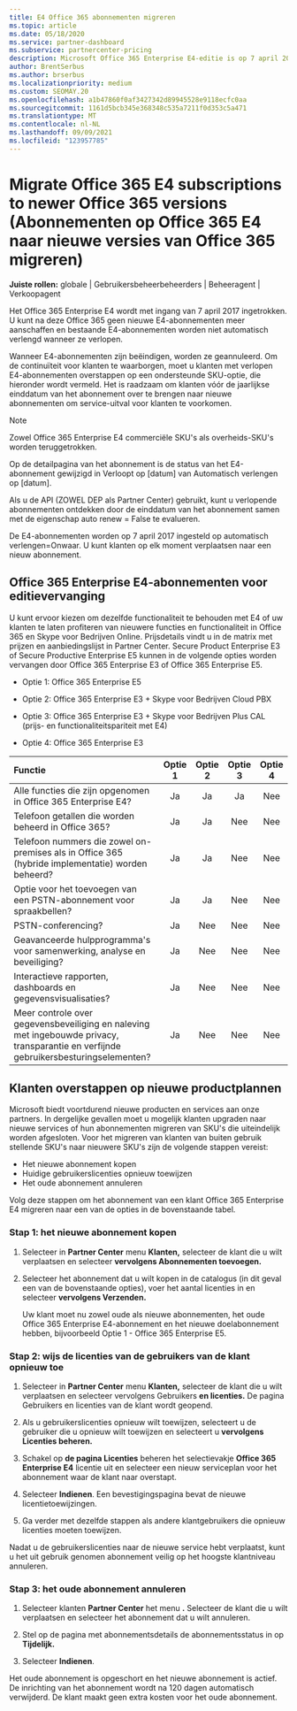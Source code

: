 ```yaml
---
title: E4 Office 365 abonnementen migreren
ms.topic: article
ms.date: 05/18/2020
ms.service: partner-dashboard
ms.subservice: partnercenter-pricing
description: Microsoft Office 365 Enterprise E4-editie is op 7 april 2017 uit gebruik genomen. Meer informatie over het migreren van uw klantabonnementen naar nieuwere versies van Office 365.
author: BrentSerbus
ms.author: brserbus
ms.localizationpriority: medium
ms.custom: SEOMAY.20
ms.openlocfilehash: a1b47860f0af3427342d89945528e9118ecfc0aa
ms.sourcegitcommit: 1161d5bcb345e368348c535a7211f0d353c5a471
ms.translationtype: MT
ms.contentlocale: nl-NL
ms.lasthandoff: 09/09/2021
ms.locfileid: "123957785"
---
```

# <a name="migrate-office-365-e4-subscriptions-to-newer-office-365-versions"></a>Migrate Office 365 E4 subscriptions to newer Office 365 versions (Abonnementen op Office 365 E4 naar nieuwe versies van Office 365 migreren)

**Juiste rollen:** globale | Gebruikersbeheerbeheerders | Beheeragent | Verkoopagent

Het Office 365 Enterprise E4 wordt met ingang van 7 april 2017 ingetrokken. U kunt na deze Office 365 geen nieuwe E4-abonnementen meer aanschaffen en bestaande E4-abonnementen worden niet automatisch verlengd wanneer ze verlopen.

Wanneer E4-abonnementen zijn beëindigen, worden ze geannuleerd. Om de continuïteit voor klanten te waarborgen, moet u klanten met verlopen E4-abonnementen overstappen op een ondersteunde SKU-optie, die hieronder wordt vermeld. Het is raadzaam om klanten vóór de jaarlijkse einddatum van het abonnement over te brengen naar nieuwe abonnementen om service-uitval voor klanten te voorkomen. 

> [!NOTE]  
> Zowel Office 365 Enterprise E4 commerciële SKU's als overheids-SKU's worden teruggetrokken.
 
Op de detailpagina van het abonnement is de status van het E4-abonnement gewijzigd in Verloopt op [datum] van Automatisch verlengen op [datum]. 

Als u de API (ZOWEL DEP als Partner Center) gebruikt, kunt u verlopende abonnementen ontdekken door de einddatum van het abonnement samen met de eigenschap auto renew = False te evalueren. 

De E4-abonnementen worden op 7 april 2017 ingesteld op automatisch verlengen=Onwaar. U kunt klanten op elk moment verplaatsen naar een nieuw abonnement. 

## <a name="office-365-enterprise-e4-edition-replacement-plans"></a>Office 365 Enterprise E4-abonnementen voor editievervanging

U kunt ervoor kiezen om dezelfde functionaliteit te behouden met E4 of uw klanten te laten profiteren van nieuwere functies en functionaliteit in Office 365 en Skype voor Bedrijven Online. Prijsdetails vindt u in de matrix met prijzen en aanbiedingslijst in Partner Center. Secure Product Enterprise E3 of Secure Productive Enterprise E5 kunnen in de volgende opties worden vervangen door Office 365 Enterprise E3 of Office 365 Enterprise E5.

- Optie 1: Office 365 Enterprise E5

- Optie 2: Office 365 Enterprise E3 + Skype voor Bedrijven Cloud PBX

- Optie 3: Office 365 Enterprise E3 + Skype voor Bedrijven Plus CAL (prijs- en functionaliteitspariteit met E4)

- Optie 4: Office 365 Enterprise E3


| Functie | Optie 1 | Optie 2 | Optie 3 | Optie 4 |
| :---    | :------: |   :---:  |   :---:  |   :---:  |
| Alle functies die zijn opgenomen in Office 365 Enterprise E4? | Ja | Ja | Ja | Nee |
| Telefoon getallen die worden beheerd in Office 365? | Ja | Ja | Nee | Nee |
| Telefoon nummers die zowel on-premises als in Office 365 (hybride implementatie) worden beheerd? | Ja | Ja | Nee | Nee |
| Optie voor het toevoegen van een PSTN-abonnement voor spraakbellen? | Ja | Ja | Nee | Nee |
| PSTN-conferencing? | Ja | Nee | Nee | Nee |
| Geavanceerde hulpprogramma's voor samenwerking, analyse en beveiliging? | Ja | Nee | Nee | Nee |
| Interactieve rapporten, dashboards en gegevensvisualisaties? | Ja | Nee | Nee | Nee | 
| Meer controle over gegevensbeveiliging en naleving met ingebouwde privacy, transparantie en verfijnde gebruikersbesturingselementen? | Ja | Nee | Nee | Nee | 

## <a name="transition-customers-to-new-product-plans"></a>Klanten overstappen op nieuwe productplannen

Microsoft biedt voortdurend nieuwe producten en services aan onze partners. In dergelijke gevallen moet u mogelijk klanten upgraden naar nieuwe services of hun abonnementen migreren van SKU's die uiteindelijk worden afgesloten. Voor het migreren van klanten van buiten gebruik stellende SKU's naar nieuwere SKU's zijn de volgende stappen vereist:

-   Het nieuwe abonnement kopen
-   Huidige gebruikerslicenties opnieuw toewijzen
-   Het oude abonnement annuleren

Volg deze stappen om het abonnement van een klant Office 365 Enterprise E4 migreren naar een van de opties in de bovenstaande tabel.

### <a name="step-1---purchase-the-new-subscription"></a>Stap 1: het nieuwe abonnement kopen

1. Selecteer in **Partner Center** menu **Klanten,** selecteer de klant die u wilt verplaatsen en selecteer **vervolgens Abonnementen toevoegen.**

2. Selecteer het abonnement dat u wilt kopen in de catalogus (in dit geval een van de bovenstaande opties), voer het aantal licenties in en selecteer **vervolgens Verzenden.**

   Uw klant moet nu zowel oude als nieuwe abonnementen, het oude Office 365 Enterprise E4-abonnement en het nieuwe doelabonnement hebben, bijvoorbeeld Optie 1 - Office 365 Enterprise E5.

### <a name="step-2---reassign-the-customers-users-licenses"></a>Stap 2: wijs de licenties van de gebruikers van de klant opnieuw toe

1. Selecteer in **Partner Center** menu **Klanten,** selecteer de klant die u wilt verplaatsen en selecteer vervolgens Gebruikers **en licenties.** De pagina Gebruikers en licenties van de klant wordt geopend.

2. Als u gebruikerslicenties opnieuw wilt toewijzen, selecteert u de gebruiker die u opnieuw wilt toewijzen en selecteert u **vervolgens Licenties beheren.**

3. Schakel op **de pagina Licenties** beheren het selectievakje **Office 365 Enterprise E4** licentie uit en selecteer een nieuw serviceplan voor het abonnement waar de klant naar overstapt.

4. Selecteer **Indienen**. Een bevestigingspagina bevat de nieuwe licentietoewijzingen.

5. Ga verder met dezelfde stappen als andere klantgebruikers die opnieuw licenties moeten toewijzen.

Nadat u de gebruikerslicenties naar de nieuwe service hebt verplaatst, kunt u het uit gebruik genomen abonnement veilig op het hoogste klantniveau annuleren.

### <a name="step-3---cancel-the-old-subscription"></a>Stap 3: het oude abonnement annuleren

1. Selecteer klanten **Partner Center** het menu **.** Selecteer de klant die u wilt verplaatsen en selecteer het abonnement dat u wilt annuleren.

2. Stel op de pagina met abonnementsdetails de abonnementsstatus in op **Tijdelijk.**

3. Selecteer **Indienen**.

Het oude abonnement is opgeschort en het nieuwe abonnement is actief. De inrichting van het abonnement wordt na 120 dagen automatisch verwijderd. De klant maakt geen extra kosten voor het oude abonnement.



 



